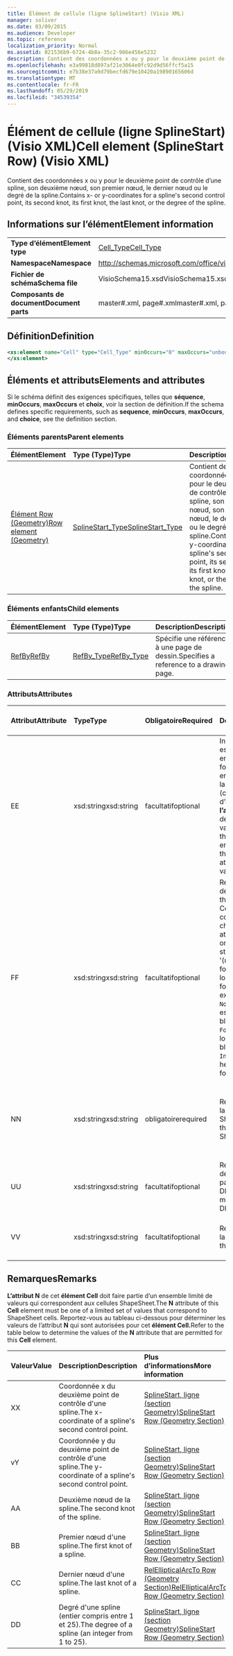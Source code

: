 ```yaml
---
title: Élément de cellule (ligne SplineStart) (Visio XML)
manager: soliver
ms.date: 03/09/2015
ms.audience: Developer
ms.topic: reference
localization_priority: Normal
ms.assetid: 021536b9-6724-4b8a-35c2-966e456e5232
description: Contient des coordonnées x ou y pour le deuxième point de contrôle d’une spline, son deuxième nœud, son premier nœud, le dernier nœud ou le degré de la spline.
ms.openlocfilehash: e3a99818d897af21e3064e0fc92d9d56ffcf5a15
ms.sourcegitcommit: e7b38e37a9d79becfd679e10420a19890165606d
ms.translationtype: MT
ms.contentlocale: fr-FR
ms.lasthandoff: 05/29/2019
ms.locfileid: "34539354"
---
```

# <a name="cell-element-splinestart-row-visio-xml"></a><span data-ttu-id="813a7-103">Élément de cellule (ligne SplineStart) (Visio XML)</span><span class="sxs-lookup"><span data-stu-id="813a7-103">Cell element (SplineStart Row) (Visio XML)</span></span>

<span data-ttu-id="813a7-104">Contient des coordonnées x ou y pour le deuxième point de contrôle d’une spline, son deuxième nœud, son premier nœud, le dernier nœud ou le degré de la spline.</span><span class="sxs-lookup"><span data-stu-id="813a7-104">Contains x- or y-coordinates for a spline's second control point, its second knot, its first knot, the last knot, or the degree of the spline.</span></span>
  
## <a name="element-information"></a><span data-ttu-id="813a7-105">Informations sur l’élément</span><span class="sxs-lookup"><span data-stu-id="813a7-105">Element information</span></span>

|||
|:-----|:-----|
|<span data-ttu-id="813a7-106">**Type d’élément**</span><span class="sxs-lookup"><span data-stu-id="813a7-106">**Element type**</span></span> <br/> |[<span data-ttu-id="813a7-107">Cell_Type</span><span class="sxs-lookup"><span data-stu-id="813a7-107">Cell_Type</span></span>](cell_type-complextypevisio-xml.md) <br/> |
|<span data-ttu-id="813a7-108">**Namespace**</span><span class="sxs-lookup"><span data-stu-id="813a7-108">**Namespace**</span></span> <br/> |http://schemas.microsoft.com/office/visio/2012/main  <br/> |
|<span data-ttu-id="813a7-109">**Fichier de schéma**</span><span class="sxs-lookup"><span data-stu-id="813a7-109">**Schema file**</span></span> <br/> |<span data-ttu-id="813a7-110">VisioSchema15.xsd</span><span class="sxs-lookup"><span data-stu-id="813a7-110">VisioSchema15.xsd</span></span>  <br/> |
|<span data-ttu-id="813a7-111">**Composants de document**</span><span class="sxs-lookup"><span data-stu-id="813a7-111">**Document parts**</span></span> <br/> |<span data-ttu-id="813a7-112">master#.xml, page#.xml</span><span class="sxs-lookup"><span data-stu-id="813a7-112">master#.xml, page#.xml</span></span>  <br/> |
   
## <a name="definition"></a><span data-ttu-id="813a7-113">Définition</span><span class="sxs-lookup"><span data-stu-id="813a7-113">Definition</span></span>

```XML
<xs:element name="Cell" type="Cell_Type" minOccurs="0" maxOccurs="unbounded" >
</xs:element>
```

## <a name="elements-and-attributes"></a><span data-ttu-id="813a7-114">Éléments et attributs</span><span class="sxs-lookup"><span data-stu-id="813a7-114">Elements and attributes</span></span>

<span data-ttu-id="813a7-115">Si le schéma définit des exigences spécifiques, telles que **séquence**, **minOccurs**, **maxOccurs** et **choix**, voir la section de définition.</span><span class="sxs-lookup"><span data-stu-id="813a7-115">If the schema defines specific requirements, such as **sequence**, **minOccurs**, **maxOccurs**, and **choice**, see the definition section.</span></span> 
  
### <a name="parent-elements"></a><span data-ttu-id="813a7-116">Éléments parents</span><span class="sxs-lookup"><span data-stu-id="813a7-116">Parent elements</span></span>

|<span data-ttu-id="813a7-117">**Élément**</span><span class="sxs-lookup"><span data-stu-id="813a7-117">**Element**</span></span>|<span data-ttu-id="813a7-118">**Type (Type)**</span><span class="sxs-lookup"><span data-stu-id="813a7-118">**Type**</span></span>|<span data-ttu-id="813a7-119">**Description**</span><span class="sxs-lookup"><span data-stu-id="813a7-119">**Description**</span></span>|
|:-----|:-----|:-----|
|[<span data-ttu-id="813a7-120">Élément Row (Geometry)</span><span class="sxs-lookup"><span data-stu-id="813a7-120">Row element (Geometry)</span></span>](row-element-geometry-sectionvisio-xml.md) <br/> |[<span data-ttu-id="813a7-121">SplineStart_Type</span><span class="sxs-lookup"><span data-stu-id="813a7-121">SplineStart_Type</span></span>](splinestart_type-complextypevisio-xml.md) <br/> |<span data-ttu-id="813a7-122">Contient des coordonnées x ou y pour le deuxième point de contrôle d’une spline, son deuxième nœud, son premier nœud, le dernier nœud ou le degré de la spline.</span><span class="sxs-lookup"><span data-stu-id="813a7-122">Contains x- or y-coordinates for a spline's second control point, its second knot, its first knot, the last knot, or the degree of the spline.</span></span>  <br/> |
   
### <a name="child-elements"></a><span data-ttu-id="813a7-123">Éléments enfants</span><span class="sxs-lookup"><span data-stu-id="813a7-123">Child elements</span></span>

|<span data-ttu-id="813a7-124">**Élément**</span><span class="sxs-lookup"><span data-stu-id="813a7-124">**Element**</span></span>|<span data-ttu-id="813a7-125">**Type (Type)**</span><span class="sxs-lookup"><span data-stu-id="813a7-125">**Type**</span></span>|<span data-ttu-id="813a7-126">**Description**</span><span class="sxs-lookup"><span data-stu-id="813a7-126">**Description**</span></span>|
|:-----|:-----|:-----|
|[<span data-ttu-id="813a7-127">RefBy</span><span class="sxs-lookup"><span data-stu-id="813a7-127">RefBy</span></span>](refby-element-cell_type-complextypevisio-xml.md) <br/> |[<span data-ttu-id="813a7-128">RefBy_Type</span><span class="sxs-lookup"><span data-stu-id="813a7-128">RefBy_Type</span></span>](refby_type-complextypevisio-xml.md) <br/> |<span data-ttu-id="813a7-129">Spécifie une référence à une page de dessin.</span><span class="sxs-lookup"><span data-stu-id="813a7-129">Specifies a reference to a drawing page.</span></span>  <br/> |
   
### <a name="attributes"></a><span data-ttu-id="813a7-130">Attributs</span><span class="sxs-lookup"><span data-stu-id="813a7-130">Attributes</span></span>

|<span data-ttu-id="813a7-131">**Attribut**</span><span class="sxs-lookup"><span data-stu-id="813a7-131">**Attribute**</span></span>|<span data-ttu-id="813a7-132">**Type**</span><span class="sxs-lookup"><span data-stu-id="813a7-132">**Type**</span></span>|<span data-ttu-id="813a7-133">**Obligatoire**</span><span class="sxs-lookup"><span data-stu-id="813a7-133">**Required**</span></span>|<span data-ttu-id="813a7-134">**Description**</span><span class="sxs-lookup"><span data-stu-id="813a7-134">**Description**</span></span>|<span data-ttu-id="813a7-135">**Valeurs possibles**</span><span class="sxs-lookup"><span data-stu-id="813a7-135">**Possible values**</span></span>|
|:-----|:-----|:-----|:-----|:-----|
|<span data-ttu-id="813a7-136">E</span><span class="sxs-lookup"><span data-stu-id="813a7-136">E</span></span>  <br/> |<span data-ttu-id="813a7-137">xsd:string</span><span class="sxs-lookup"><span data-stu-id="813a7-137">xsd:string</span></span>  <br/> |<span data-ttu-id="813a7-138">facultatif</span><span class="sxs-lookup"><span data-stu-id="813a7-138">optional</span></span>  <br/> |<span data-ttu-id="813a7-139">Indique que la formule est évaluée à une erreur.</span><span class="sxs-lookup"><span data-stu-id="813a7-139">Indicates that the formula evaluates to an error.</span></span> <span data-ttu-id="813a7-140">La valeur de **E** est la valeur actuelle (chaîne de message d’erreur) ; la valeur de **l’attribut V** est la dernière valeur valide.</span><span class="sxs-lookup"><span data-stu-id="813a7-140">The value of **E** is the current value (an error message string); the value of the **V** attribute is the last valid value.</span></span>  <br/> |<span data-ttu-id="813a7-141">Chaîne de message d’erreur.</span><span class="sxs-lookup"><span data-stu-id="813a7-141">An error message string.</span></span>  <br/> |
|<span data-ttu-id="813a7-142">F</span><span class="sxs-lookup"><span data-stu-id="813a7-142">F</span></span>  <br/> |<span data-ttu-id="813a7-143">xsd:string</span><span class="sxs-lookup"><span data-stu-id="813a7-143">xsd:string</span></span>  <br/> |<span data-ttu-id="813a7-144">facultatif</span><span class="sxs-lookup"><span data-stu-id="813a7-144">optional</span></span>  <br/> | <span data-ttu-id="813a7-145">Représente la formule de l’élément.</span><span class="sxs-lookup"><span data-stu-id="813a7-145">Represents the element's formula.</span></span> <span data-ttu-id="813a7-146">Cet attribut peut contenir l’une des chaînes suivantes :</span><span class="sxs-lookup"><span data-stu-id="813a7-146">This attribute can contain one of the following strings:</span></span>  <br/>  <span data-ttu-id="813a7-147">'(une formule)' si la formule existe localement</span><span class="sxs-lookup"><span data-stu-id="813a7-147">'(some formula)' if the formula exists locally</span></span>  <br/>  <span data-ttu-id="813a7-148">`No Formula` si la formule est supprimée ou bloquée localement</span><span class="sxs-lookup"><span data-stu-id="813a7-148">`No Formula` if the formula is locally deleted or blocked</span></span>  <br/>  <span data-ttu-id="813a7-149">`Inh` si la formule est héritée.</span><span class="sxs-lookup"><span data-stu-id="813a7-149">`Inh` if the formula is inherited.</span></span>  <br/> |<span data-ttu-id="813a7-150">Formule.</span><span class="sxs-lookup"><span data-stu-id="813a7-150">A formula.</span></span>  <br/> |
|<span data-ttu-id="813a7-151">N</span><span class="sxs-lookup"><span data-stu-id="813a7-151">N</span></span>  <br/> |<span data-ttu-id="813a7-152">xsd:string</span><span class="sxs-lookup"><span data-stu-id="813a7-152">xsd:string</span></span>  <br/> |<span data-ttu-id="813a7-153">obligatoire</span><span class="sxs-lookup"><span data-stu-id="813a7-153">required</span></span>  <br/> |<span data-ttu-id="813a7-154">Représente le nom de la cellule ShapeSheet.</span><span class="sxs-lookup"><span data-stu-id="813a7-154">Represents the name of the ShapeSheet cell.</span></span>  <br/> |<span data-ttu-id="813a7-155">Nom de la cellule ShapeSheet.</span><span class="sxs-lookup"><span data-stu-id="813a7-155">The name of the ShapeSheet cell.</span></span>  <br/> <span data-ttu-id="813a7-156">Voir la section Remarques ci-dessous.</span><span class="sxs-lookup"><span data-stu-id="813a7-156">See the Remarks section below.</span></span>  <br/> |
|<span data-ttu-id="813a7-157">U</span><span class="sxs-lookup"><span data-stu-id="813a7-157">U</span></span>  <br/> |<span data-ttu-id="813a7-158">xsd:string</span><span class="sxs-lookup"><span data-stu-id="813a7-158">xsd:string</span></span>  <br/> |<span data-ttu-id="813a7-159">facultatif</span><span class="sxs-lookup"><span data-stu-id="813a7-159">optional</span></span>  <br/> |<span data-ttu-id="813a7-160">Représente une unité de mesure La valeur par défaut est DL.</span><span class="sxs-lookup"><span data-stu-id="813a7-160">Represents a unit of measure The default is DL.</span></span>  <br/> |<span data-ttu-id="813a7-161">Unités de la cellule.</span><span class="sxs-lookup"><span data-stu-id="813a7-161">The units of the cell.</span></span>  <br/> |
|<span data-ttu-id="813a7-162">V</span><span class="sxs-lookup"><span data-stu-id="813a7-162">V</span></span>  <br/> |<span data-ttu-id="813a7-163">xsd:string</span><span class="sxs-lookup"><span data-stu-id="813a7-163">xsd:string</span></span>  <br/> |<span data-ttu-id="813a7-164">facultatif</span><span class="sxs-lookup"><span data-stu-id="813a7-164">optional</span></span>  <br/> |<span data-ttu-id="813a7-165">Représente la valeur de la cellule.</span><span class="sxs-lookup"><span data-stu-id="813a7-165">Represents the value of the cell.</span></span>  <br/> |<span data-ttu-id="813a7-166">Valeur de la cellule ShapeSheet.</span><span class="sxs-lookup"><span data-stu-id="813a7-166">The value of the ShapeSheet cell.</span></span>  <br/> |
   
## <a name="remarks"></a><span data-ttu-id="813a7-167">Remarques</span><span class="sxs-lookup"><span data-stu-id="813a7-167">Remarks</span></span>

<span data-ttu-id="813a7-168">**L’attribut N** de cet **élément Cell** doit faire partie d’un ensemble limité de valeurs qui correspondent aux cellules ShapeSheet.</span><span class="sxs-lookup"><span data-stu-id="813a7-168">The **N** attribute of this **Cell** element must be one of a limited set of values that correspond to ShapeSheet cells.</span></span> <span data-ttu-id="813a7-169">Reportez-vous au tableau ci-dessous pour déterminer les valeurs de l’attribut **N** qui sont autorisées pour cet **élément Cell.**</span><span class="sxs-lookup"><span data-stu-id="813a7-169">Refer to the table below to determine the values of the **N** attribute that are permitted for this **Cell** element.</span></span> 
  
|<span data-ttu-id="813a7-170">**Valeur**</span><span class="sxs-lookup"><span data-stu-id="813a7-170">**Value**</span></span>|<span data-ttu-id="813a7-171">**Description**</span><span class="sxs-lookup"><span data-stu-id="813a7-171">**Description**</span></span>|<span data-ttu-id="813a7-172">**Plus d’informations**</span><span class="sxs-lookup"><span data-stu-id="813a7-172">**More information**</span></span>|
|:-----|:-----|:-----|
|<span data-ttu-id="813a7-173">X</span><span class="sxs-lookup"><span data-stu-id="813a7-173">X</span></span>  <br/> |<span data-ttu-id="813a7-174">Coordonnée x du deuxième point de contrôle d'une spline.</span><span class="sxs-lookup"><span data-stu-id="813a7-174">The x-coordinate of a spline's second control point.</span></span>  <br/> |[<span data-ttu-id="813a7-175">SplineStart, ligne (section Geometry)</span><span class="sxs-lookup"><span data-stu-id="813a7-175">SplineStart Row (Geometry Section)</span></span>](splinestart-row-geometry-section.md) <br/> |
|<span data-ttu-id="813a7-176">v</span><span class="sxs-lookup"><span data-stu-id="813a7-176">Y</span></span>  <br/> |<span data-ttu-id="813a7-177">Coordonnée y du deuxième point de contrôle d'une spline.</span><span class="sxs-lookup"><span data-stu-id="813a7-177">The y-coordinate of a spline's second control point.</span></span>  <br/> |[<span data-ttu-id="813a7-178">SplineStart, ligne (section Geometry)</span><span class="sxs-lookup"><span data-stu-id="813a7-178">SplineStart Row (Geometry Section)</span></span>](splinestart-row-geometry-section.md) <br/> |
|<span data-ttu-id="813a7-179">A</span><span class="sxs-lookup"><span data-stu-id="813a7-179">A</span></span>  <br/> |<span data-ttu-id="813a7-180">Deuxième nœud de la spline.</span><span class="sxs-lookup"><span data-stu-id="813a7-180">The second knot of the spline.</span></span>  <br/> |[<span data-ttu-id="813a7-181">SplineStart, ligne (section Geometry)</span><span class="sxs-lookup"><span data-stu-id="813a7-181">SplineStart Row (Geometry Section)</span></span>](splinestart-row-geometry-section.md) <br/> |
|<span data-ttu-id="813a7-182">B</span><span class="sxs-lookup"><span data-stu-id="813a7-182">B</span></span>  <br/> |<span data-ttu-id="813a7-183">Premier nœud d'une spline.</span><span class="sxs-lookup"><span data-stu-id="813a7-183">The first knot of a spline.</span></span>  <br/> |[<span data-ttu-id="813a7-184">SplineStart, ligne (section Geometry)</span><span class="sxs-lookup"><span data-stu-id="813a7-184">SplineStart Row (Geometry Section)</span></span>](splinestart-row-geometry-section.md) <br/> |
|<span data-ttu-id="813a7-185">C</span><span class="sxs-lookup"><span data-stu-id="813a7-185">C</span></span>  <br/> |<span data-ttu-id="813a7-186">Dernier nœud d'une spline.</span><span class="sxs-lookup"><span data-stu-id="813a7-186">The last knot of a spline.</span></span>  <br/> |[<span data-ttu-id="813a7-187">RelEllipticalArcTo Row (Geometry Section)</span><span class="sxs-lookup"><span data-stu-id="813a7-187">RelEllipticalArcTo Row (Geometry Section)</span></span>](splinestart-row-geometry-section.md) <br/> |
|<span data-ttu-id="813a7-188">D</span><span class="sxs-lookup"><span data-stu-id="813a7-188">D</span></span>  <br/> |<span data-ttu-id="813a7-189">Degré d'une spline (entier compris entre 1 et 25).</span><span class="sxs-lookup"><span data-stu-id="813a7-189">The degree of a spline (an integer from 1 to 25).</span></span>  <br/> |[<span data-ttu-id="813a7-190">SplineStart, ligne (section Geometry)</span><span class="sxs-lookup"><span data-stu-id="813a7-190">SplineStart Row (Geometry Section)</span></span>](splinestart-row-geometry-section.md) <br/> |
   

